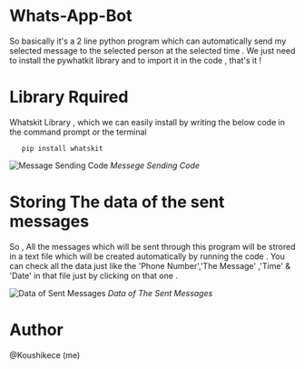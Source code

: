 # Whats-App-Bot
So basically it's a 2 line python program which can automatically send my selected message to the selected 
person at the selected time . We just need to install the pywhatkit library and to import it in the code , that's it !

 # Library Rquired
 Whatskit Library , which we can easily install by writing the below code in the command prompt or the terminal
 
       pip install whatskit
       
 ![Message Sending Code](https://user-images.githubusercontent.com/111379155/194161120-79b62496-91bc-4fb2-847c-9bca4a5e77ff.png)
  *Messege Sending Code*    
       
 # Storing The data of the sent messages
   So , All the messages which will be sent through this program will be strored in a text file which will be
   created automatically by running the code . You can check all the data just like the 'Phone Number','The Message' ,'Time'  & 'Date' 
   in that file just by clicking on that one .
   
![Data of Sent Messages](https://user-images.githubusercontent.com/111379155/194161464-b1e8696c-03e7-4d3b-b907-6845e03f52ef.png)
*Data of The Sent Messages*   
       
# Author
@Koushikece (me)


